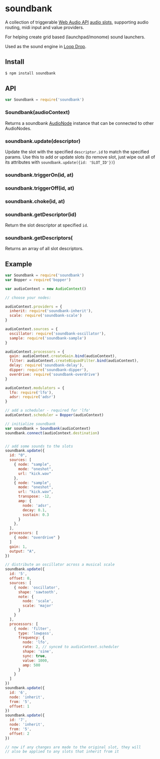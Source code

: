 soundbank
===

A collection of triggerable [Web Audio API](https://developer.mozilla.org/en-US/docs/Web_Audio_API) [audio slots](https://github.com/mmckegg/audio-slot), supporting audio routing, midi input and value providers.

For helping create grid based (launchpad/monome) sound launchers.

Used as the sound engine in [Loop Drop](https://github.com/mmckegg/loop-drop-app).

## Install

```bash
$ npm install soundbank
```

## API

```js
var Soundbank = require('soundbank')
```

### Soundbank(audioContext)

Returns a soundbank [AudioNode](https://developer.mozilla.org/en-US/docs/Web/API/AudioNode) instance that can be connected to other AudioNodes.

### soundbank.update(descriptor)

Update the slot with the specified `descriptor.id` to match the specified params. Use this to add or update slots (to remove slot, just wipe out all of its attributes with `soundbank.update({id: 'SLOT_ID'})`)

### soundbank.triggerOn(id, at)

### soundbank.triggerOff(id, at)

### soundbank.choke(id, at)

### soundbank.getDescriptor(id)

Return the slot descriptor at specified `id`.

### soundbank.getDescriptors(

Returns an array of all slot descriptors.

## Example

```js
var Soundbank = require('soundbank')
var Bopper = require('bopper')

var audioContext = new AudioContext()

// choose your nodes:

audioContext.providers = {
  inherit: require('soundbank-inherit'),
  scale: require('soundbank-scale')
}

audioContext.sources = {
  oscillator: require('soundbank-oscillator'),
  sample: require('soundbank-sample')
}

audioContext.processors = {
  gain: audioContext.createGain.bind(audioContext),
  filter: audioContext.createBiquadFilter.bind(audioContext),
  delay: require('soundbank-delay'),
  dipper: require('soundbank-dipper'),
  overdrive: require('soundbank-overdrive')
}

audioContext.modulators = {
  lfo: require('lfo'),
  adsr: require('adsr')
}

// add a scheduler - required for 'lfo'
audioContext.scheduler = Bopper(audioContext)

// initialize soundbank
var soundbank = Soundbank(audioContext)
soundbank.connect(audioContext.destination)


// add some sounds to the slots
soundbank.update({
  id: "0",
  sources: [
    { node: "sample",
      mode: "oneshot",
      url: "kick.wav"
    },
    { node: "sample",
      mode: "oneshot",
      url: "kick.wav",
      transpose: -12,
      amp: {
        node: 'adsr',
        decay: 0.1,
        sustain: 0.3
      }
    },
  ],
  processors: [ 
    { node: "overdrive" } 
  ]
  gain: 1,
  output: "A",
})

// distribute an oscillator across a musical scale
soundbank.update({
  id: '5',
  offset: 0,
  sources: [
    { node: 'oscillator',
      shape: 'sawtooth',
      note: {
        node: 'scale',
        scale: 'major'
      }
    }
  ],
  processors: [
    { node: 'filter',
      type: 'lowpass',
      frequency: { 
        node: 'lfo',
        rate: 2, // synced to audioContext.scheduler
        shape: 'sine',
        sync: true,
        value: 1000,
        amp: 500
      }
    }
  ]
})
soundbank.update({
  id: '6',
  node: 'inherit',
  from: '5',
  offset: 1
})
soundbank.update({
  id: '7',
  node: 'inherit',
  from: '5',
  offset: 2
})

// now if any changes are made to the original slot, they will 
// also be applied to any slots that inherit from it
```